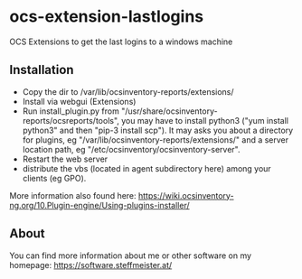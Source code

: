 # ocs-extension-lastlogins
OCS Extensions to get the last logins to a windows machine

## Installation

- Copy the dir to /var/lib/ocsinventory-reports/extensions/
- Install via webgui (Extensions)
- Run install_plugin.py from "/usr/share/ocsinventory-reports/ocsreports/tools", you may have to install python3 ("yum install python3" and then "pip-3 install scp").
It may asks you about a directory for plugins, eg "/var/lib/ocsinventory-reports/extensions/" and a server location path, eg "/etc/ocsinventory/ocsinventory-server".
- Restart the web server
- distribute the vbs (located in agent subdirectory here) among your clients (eg GPO).

More information also found here: https://wiki.ocsinventory-ng.org/10.Plugin-engine/Using-plugins-installer/

## About

You can find more information about me or other software on my homepage: https://software.steffmeister.at/